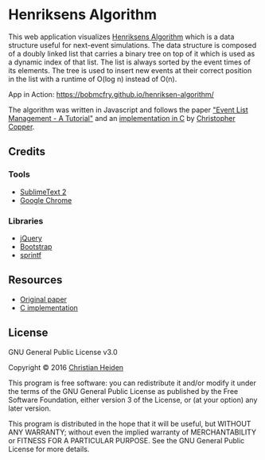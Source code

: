 # Henriksens Algorithm

This web application visualizes [Henriksens Algorithm][henriksen-paper] which is a data structure useful for next-event simulations. The data structure is composed of a doubly linked list that carries a binary tree on top of it which is used as a dynamic index of that list. The list is always sorted by the event times of its elements. The tree is used to insert new events at their correct position in the list with a runtime of O(log n) instead of O(n).

App in Action: https://bobmcfry.github.io/henriksen-algorithm/

The algorithm was written in Javascript and follows the paper ["Event List Management - A Tutorial"][henriksen-paper] and an [implementation in C][henriksen-c] by [Christopher Copper](https://github.com/ccopper).


## Credits

### Tools
* [SublimeText 2][sublime]
* [Google Chrome][chrome]


### Libraries
* [jQuery][jquery]
* [Bootstrap][bootstrap]
* [sprintf][sprintf]

## Resources
* [Original paper][henriksen-paper]
* [C implementation][henriksen-c]


## License
GNU General Public License v3.0

Copyright &copy; 2016  [Christian Heiden][github]

This program is free software: you can redistribute it and/or modify
it under the terms of the GNU General Public License as published by
the Free Software Foundation, either version 3 of the License, or
(at your option) any later version.

This program is distributed in the hope that it will be useful,
but WITHOUT ANY WARRANTY; without even the implied warranty of
MERCHANTABILITY or FITNESS FOR A PARTICULAR PURPOSE.  See the
GNU General Public License for more details.



[jquery]:http://jquery.com/
[sprintf]:http://www.diveintojavascript.com/projects/javascript-sprintf
[henriksen-c]:https://github.com/ccopper/Henriksen-Algo-C
[henriksen-paper]:http://dl.acm.org/citation.cfm?id=801548
[bootstrap]:http://getbootstrap.com/
[github]:https://github.com/BobMcFry
[sublime]:http://www.sublimetext.com/2
[chrome]:https://www.google.com/chrome/
